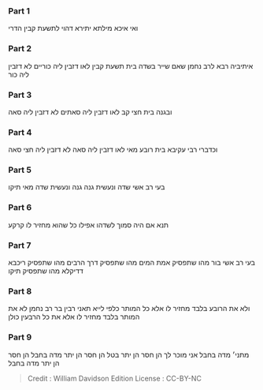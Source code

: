 
### Part 1
ואי איכא מילתא יתירא דהוי לתשעת קבין הדרי

### Part 2
איתיביה רבא לרב נחמן שאם שייר בשדה בית תשעת קבין לאו דזבין ליה כוריים לא דזבין ליה כור

### Part 3
ובגנה בית חצי קב לאו דזבין ליה סאתים לא דזבין ליה סאה

### Part 4
וכדברי רבי עקיבא בית רובע מאי לאו דזבין ליה סאה לא דזבין ליה חצי סאה

### Part 5
בעי רב אשי שדה ונעשית גנה גנה ונעשית שדה מאי תיקו

### Part 6
תנא אם היה סמוך לשדהו אפילו כל שהוא מחזיר לו קרקע

### Part 7
בעי רב אשי בור מהו שתפסיק אמת המים מהו שתפסיק דרך הרבים מהו שתפסיק ריכבא דדיקלא מהו שתפסיק תיקו

### Part 8
ולא את הרובע בלבד מחזיר לו אלא כל המותר כלפי לייא תאני רבין בר רב נחמן לא את המותר בלבד מחזיר לו אלא את כל הרבעין כולן

### Part 9
מתני׳ מדה בחבל אני מוכר לך הן חסר הן יתר בטל הן חסר הן יתר מדה בחבל הן חסר הן יתר מדה בחבל

>Credit : William Davidson Edition
>License : CC-BY-NC